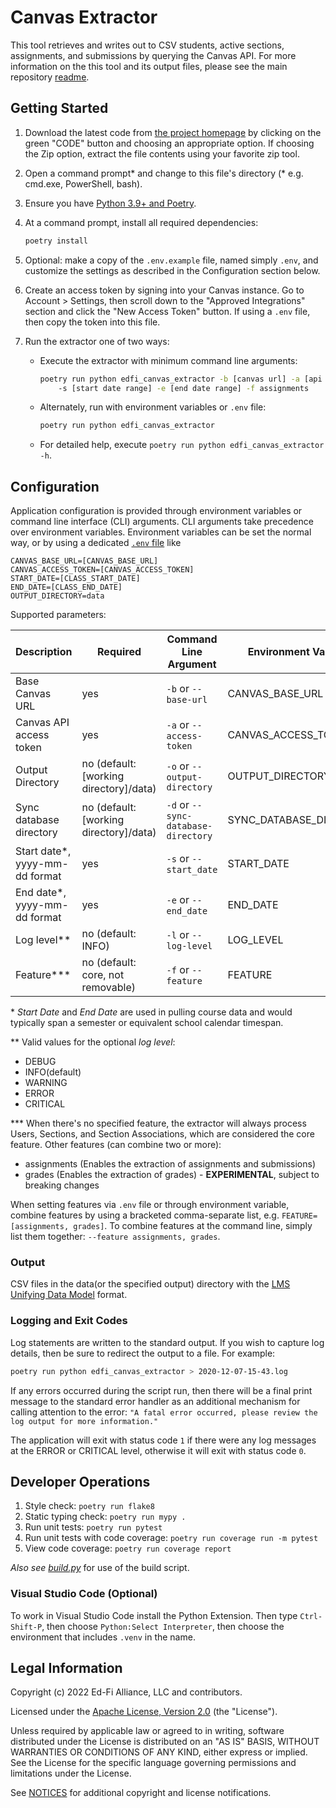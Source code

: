 # Canvas Extractor

This tool retrieves and writes out to CSV students, active sections,
assignments, and submissions by querying the Canvas API. For more information on
the this tool and its output files, please see the main repository
[readme](https://github.com/Ed-Fi-Exchange-OSS/LMS-Toolkit).

## Getting Started

1. Download the latest code from [the project
   homepage](https://github.com/Ed-Fi-Exchange-OSS/LMS-Toolkit) by clicking on
   the green "CODE" button and choosing an appropriate option. If choosing the
   Zip option, extract the file contents using your favorite zip tool.
1. Open a command prompt\* and change to this file's directory (* e.g. cmd.exe,
   PowerShell, bash).
1. Ensure you have [Python 3.9+ and Poetry](https://github.com/Ed-Fi-Exchange-OSS/LMS-Toolkit#getting-started).
1. At a command prompt, install all required dependencies:

   ```bash
   poetry install
   ```

1. Optional: make a copy of the `.env.example` file, named simply `.env`, and
   customize the settings as described in the Configuration section below.
1. Create an access token by signing into your Canvas instance. Go to Account >
   Settings, then scroll down to the "Approved Integrations" section and click
   the "New Access Token" button. If using a `.env` file, then copy the token
   into this file.
1. Run the extractor one of two ways:
   * Execute the extractor with minimum command line arguments:

      ```bash
      poetry run python edfi_canvas_extractor -b [canvas url] -a [api token]
          -s [start date range] -e [end date range] -f assignments
      ```

   * Alternately, run with environment variables or `.env` file:

     ```bash
     poetry run python edfi_canvas_extractor
     ```

   * For detailed help, execute `poetry run python edfi_canvas_extractor -h`.

## Configuration

Application configuration is provided through environment variables or command
line interface (CLI) arguments. CLI arguments take precedence over environment
variables. Environment variables can be set the normal way, or by using a
dedicated [`.env` file](https://pypi.org/project/python-dotenv/) like

```none
CANVAS_BASE_URL=[CANVAS_BASE_URL]
CANVAS_ACCESS_TOKEN=[CANVAS_ACCESS_TOKEN]
START_DATE=[CLASS_START_DATE]
END_DATE=[CLASS_END_DATE]
OUTPUT_DIRECTORY=data
```

Supported parameters:

| Description | Required | Command Line Argument | Environment Variable |
| ----------- | -------- | --------------------- | -------------------- |
| Base Canvas URL | yes | `-b` or `--base-url` | CANVAS_BASE_URL |
| Canvas API access token | yes | `-a` or `--access-token` | CANVAS_ACCESS_TOKEN |
| Output Directory | no (default: [working directory]/data) | `-o` or `--output-directory` | OUTPUT_DIRECTORY |
| Sync database directory | no (default: [working directory]/data) | `-d` or `--sync-database-directory` | SYNC_DATABASE_DIRECTORY |
| Start date*, yyyy-mm-dd format | yes | `-s` or `--start_date` | START_DATE |
| End date*, yyyy-mm-dd format | yes | `-e` or `--end_date` | END_DATE |
| Log level** | no (default: INFO) | `-l` or `--log-level` | LOG_LEVEL |
| Feature*** | no (default: core, not removable) | `-f` or `--feature` | FEATURE |

\* _Start Date_ and _End Date_ are used in pulling course data and would
typically span a semester or equivalent school calendar timespan.

\** Valid values for the optional _log level_:

* DEBUG
* INFO(default)
* WARNING
* ERROR
* CRITICAL

\*** When there's no specified feature, the extractor will always process Users,
Sections, and Section Associations, which are considered the core feature. Other
features (can combine two or more):

* assignments (Enables the extraction of assignments and submissions)
* grades (Enables the extraction of grades) - **EXPERIMENTAL**, subject to
  breaking changes

When setting features via `.env` file or through environment variable, combine
features by using a bracketed comma-separate list, e.g. `FEATURE=[assignments,
grades]`. To combine features at the command line, simply list them together:
`--feature assignments, grades`.

### Output

CSV files in the data(or the specified output) directory with the [LMS Unifying
Data
Model](https://docs.ed-fi.org/getting-started/edfi-exchange/technology/ed-fi-lms-toolkit/lms-unifying-data-model)
format.

### Logging and Exit Codes

Log statements are written to the standard output. If you wish to capture log
details, then be sure to redirect the output to a file. For example:

```bash
poetry run python edfi_canvas_extractor > 2020-12-07-15-43.log
```

If any errors occurred during the script run, then there will be a final print
message to the standard error handler as an additional mechanism for calling
attention to the error: `"A fatal error occurred, please review the log output
for more information."`

The application will exit with status code `1` if there were any log messages at
the ERROR or CRITICAL level, otherwise it will exit with status code `0`.

## Developer Operations

1. Style check: `poetry run flake8`
1. Static typing check: `poetry run mypy .`
1. Run unit tests: `poetry run pytest`
1. Run unit tests with code coverage: `poetry run coverage run -m pytest`
1. View code coverage: `poetry run coverage report`

_Also see
[build.py](https://github.com/Ed-Fi-Exchange-OSS/LMS-Toolkit/blob/main/docs/build.md)_ for
use of the build script.

### Visual Studio Code (Optional)

To work in Visual Studio Code install the Python Extension.
Then type `Ctrl-Shift-P`, then choose `Python:Select Interpreter`,
then choose the environment that includes `.venv` in the name.

## Legal Information

Copyright (c) 2022 Ed-Fi Alliance, LLC and contributors.

Licensed under the [Apache License, Version
2.0](https://github.com/Ed-Fi-Exchange-OSS/LMS-Toolkit/blob/main/LICENSE) (the
"License").

Unless required by applicable law or agreed to in writing, software distributed
under the License is distributed on an "AS IS" BASIS, WITHOUT WARRANTIES OR
CONDITIONS OF ANY KIND, either express or implied. See the License for the
specific language governing permissions and limitations under the License.

See [NOTICES](https://github.com/Ed-Fi-Exchange-OSS/LMS-Toolkit/blob/main/NOTICES.md) for
additional copyright and license notifications.
